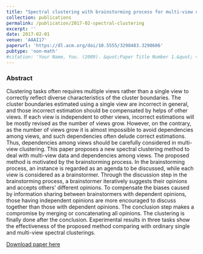 ```yaml
---
title: "Spectral clustering with brainstorming process for multi-view data"
collection: publications
permalink: /publication/2017-02-spectral-clustering
excerpt: ''
date: 2017-02-01
venue: 'AAAI17'
paperurl: 'https://dl.acm.org/doi/10.5555/3298483.3298606'
pubtype: 'non-math'
#citation: 'Your Name, You. (2009). &quot;Paper Title Number 1.&quot; <i>Journal 1</i>. 1(1).'
---
```


### Abstract

Clustering tasks often requires multiple views rather than a single view to correctly reflect diverse characteristics of the cluster boundaries. The cluster boundaries estimated using a single view are incorrect in general, and those incorrect estimation should be compensated by helps of other views. If each view is independent to other views, incorrect estimations will be mostly revised as the number of views grow. However, on the contrary, as the number of views grow it is almost impossible to avoid dependencies among views, and such dependencies often delude correct estimations. Thus, dependencies among views should be carefully considered in multi-view clustering. This paper proposes a new spectral clustering method to deal with multi-view data and dependencies among views. The proposed method is motivated by the brainstorming process. In the brainstorming process, an instance is regarded as an agenda to be discussed, while each view is considered as a brainstormer. Through the discussion step in the brainstorming process, a brainstormer iteratively suggests their opinions and accepts others' different opinions. To compensate the biases caused by information sharing between brainstormers with dependent opinions, those having independent opinions are more encouraged to discuss together than those with dependent opinions. The conclusion step makes a compromise by merging or concatenating all opinions. The clustering is finally done after the conclusion. Experimental results in three tasks show the effectiveness of the proposed method comparing with ordinary single and multi-view spectral clusterings.

[Download paper here](https://dl.acm.org/doi/10.5555/3298483.3298606)
